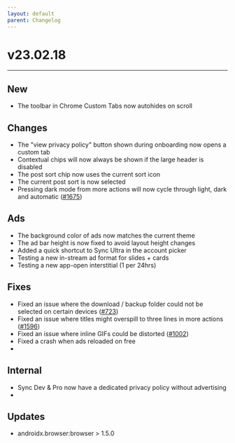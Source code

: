 ```yaml
---
layout: default
parent: Changelog
---
```


# v23.02.18

----------

## New
- The toolbar in Chrome Custom Tabs now autohides on scroll

## Changes
- The "view privacy policy" button shown during onboarding now opens a custom tab
- Contextual chips will now always be shown if the large header is disabled
- The post sort chip now uses the current sort icon
- The current post sort is now selected
- Pressing dark mode from more actions will now cycle through light, dark and automatic ([#1675](https://github.com/laurencedawson/sync-for-reddit/issues/1675))

## Ads
- The background color of ads now matches the current theme
- The ad bar height is now fixed to avoid layout height changes
- Added a quick shortcut to Sync Ultra in the account picker
- Testing a new in-stream ad format for slides + cards
- Testing a new app-open interstitial (1 per 24hrs)

## Fixes
- Fixed an issue where the download / backup folder could not be selected on certain devices ([#723](https://github.com/laurencedawson/sync-for-reddit/issues/723))
- Fixed an issue where titles might overspill to three lines in more actions ([#1596](https://github.com/laurencedawson/sync-for-reddit/issues/1596))
- Fixed an issue where inline GIFs could be distorted ([#1002](https://github.com/laurencedawson/sync-for-reddit/issues/1002))
- Fixed a crash when ads reloaded on free
-

## Internal
- Sync Dev & Pro now have a dedicated privacy policy without advertising
-

## Updates 
- androidx.browser:browser > 1.5.0